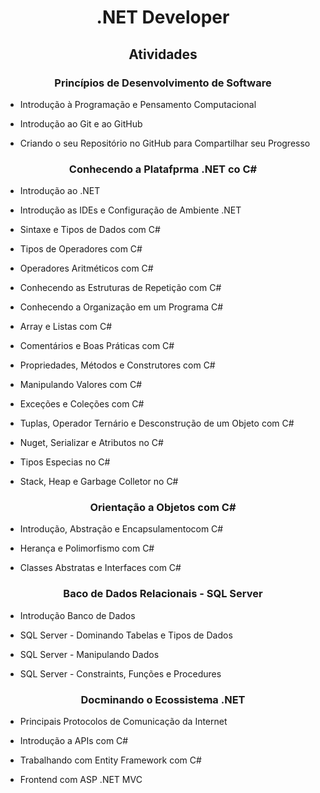 <div align="center">

# .NET Developer

## Atividades

### Princípios de Desenvolvimento de Software

<div align="left">

* Introdução à Programação e Pensamento Computacional

* Introdução ao Git e ao GitHub

* Criando o seu Repositório no GitHub para Compartilhar seu Progresso

</div>

### Conhecendo a Platafprma .NET co C#


<div align="left">

* Introdução ao .NET

* Introdução as IDEs e Configuração de Ambiente .NET

* Sintaxe e Tipos de Dados com C#

* Tipos de Operadores com C#

* Operadores Aritméticos com C#

* Conhecendo as Estruturas de Repetição com C#

* Conhecendo a Organização em um Programa C#

* Array e Listas com C#

* Comentários e Boas Práticas com C#

* Propriedades, Métodos e Construtores com C#

* Manipulando Valores com C#

* Exceções e Coleções com C#

* Tuplas, Operador Ternário e Desconstrução de um Objeto com C#

* Nuget, Serializar e Atributos no C#

* Tipos Especias no C#

* Stack, Heap e Garbage Colletor no C#

</div>


### Orientação a Objetos com C#

<div align="left">

* Introdução, Abstração e Encapsulamentocom C#

* Herança e Polimorfismo com C#

* Classes Abstratas e Interfaces com C#

</div>

### Baco de Dados Relacionais - SQL Server

<div align="left">

* Introdução Banco de Dados

* SQL Server - Dominando Tabelas e Tipos de Dados

* SQL Server - Manipulando Dados

* SQL Server - Constraints, Funções e Procedures 

</div>

### Docminando o Ecossistema .NET

<div align="left">

* Principais Protocolos de Comunicação da Internet

* Introdução a APIs com C#

* Trabalhando com Entity Framework com C#

* Frontend com ASP .NET MVC

</div>

</div>